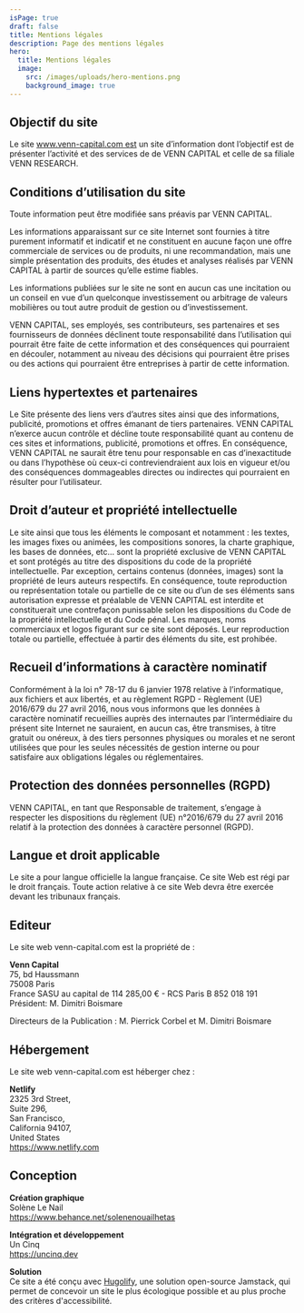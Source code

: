 ```yaml
---
isPage: true
draft: false
title: Mentions légales
description: Page des mentions légales
hero:
  title: Mentions légales
  image:
    src: /images/uploads/hero-mentions.png
    background_image: true
---
```

## Objectif du site

Le site www.venn-capital.com est un site d’information dont l’objectif est de présenter l’activité et des services de de VENN CAPITAL et celle de sa filiale VENN RESEARCH.

## Conditions d’utilisation du site

Toute information peut être modifiée sans préavis par VENN CAPITAL.

Les informations apparaissant sur ce site Internet sont fournies à titre purement informatif et indicatif et ne constituent en aucune façon une offre commerciale de services ou de produits, ni une recommandation, mais une simple présentation des produits, des études et analyses réalisés par VENN CAPITAL à partir de
sources qu’elle estime fiables.

Les informations publiées sur le site ne sont en aucun cas une incitation ou un conseil en vue d’un quelconque investissement ou arbitrage de valeurs mobilières ou tout autre produit de gestion ou d’investissement.

VENN CAPITAL, ses employés, ses contributeurs, ses partenaires et ses fournisseurs de données déclinent toute responsabilité dans l’utilisation qui pourrait être faite de cette information et des conséquences qui pourraient en découler, notamment au niveau des décisions qui pourraient être prises ou des actions qui pourraient être entreprises à partir de cette information.

## Liens hypertextes et partenaires

‍Le Site présente des liens vers d’autres sites ainsi que des informations, publicité, promotions et offres émanant de tiers partenaires. VENN CAPITAL n’exerce aucun contrôle et décline toute responsabilité quant au contenu de ces sites et informations, publicité, promotions et offres. En conséquence, VENN CAPITAL ne saurait être tenu pour responsable en cas d’inexactitude ou dans l’hypothèse où ceux-ci contreviendraient aux lois en vigueur et/ou des conséquences dommageables directes ou indirectes qui pourraient en résulter pour l’utilisateur.

## Droit d’auteur et propriété intellectuelle

Le site ainsi que tous les éléments le composant et notamment : les textes, les images fixes ou animées, les compositions sonores, la charte graphique, les bases de données, etc… sont la propriété exclusive de VENN CAPITAL et sont protégés au titre des dispositions du code de la propriété intellectuelle.
Par exception, certains contenus (données, images) sont la propriété de leurs auteurs respectifs.
En conséquence, toute reproduction ou représentation totale ou partielle de ce site ou d’un de ses éléments sans autorisation expresse et préalable de VENN CAPITAL est interdite et constituerait une contrefaçon punissable selon les dispositions du Code de la propriété intellectuelle et du Code pénal.
Les marques, noms commerciaux et logos figurant sur ce site sont déposés. Leur reproduction totale ou partielle, effectuée à partir des éléments du site, est prohibée.

## Recueil d’informations à caractère nominatif

Conformément à la loi n° 78-17 du 6 janvier 1978 relative à l’informatique, aux fichiers et aux libertés, et au règlement RGPD - Règlement (UE) 2016/679 du 27 avril 2016, nous vous informons que les données à caractère nominatif recueillies auprès des internautes par l’intermédiaire du présent site Internet ne sauraient, en aucun cas, être transmises, à titre gratuit ou onéreux, à des tiers personnes physiques ou morales et ne seront utilisées que pour les seules nécessités de gestion interne ou pour satisfaire aux obligations légales ou réglementaires.

## ‍Protection des données personnelles (RGPD)

VENN CAPITAL, en tant que Responsable de traitement, s’engage à respecter les dispositions du règlement
(UE) n°2016/679 du 27 avril 2016 relatif à la protection des données à caractère personnel (RGPD).
‍
## Langue et droit applicable

Le site a pour langue officielle la langue française.
Ce site Web est régi par le droit français. Toute action relative à ce site Web devra être exercée devant les tribunaux français.

## Editeur

Le site web venn-capital.com est la propriété de :

**Venn Capital** \
75, bd Haussmann \
75008 Paris \
France
SASU au capital de 114 285,00 € - RCS Paris B 852 018 191
Président: M. Dimitri Boismare

Directeurs de la Publication : M. Pierrick Corbel et M. Dimitri Boismare

## Hébergement

Le site web venn-capital.com est héberger chez :

**Netlify**\
2325 3rd Street, \
Suite 296, \
San Francisco, \
California 94107, \
United States \
https://www.netlify.com

## Conception

**Création graphique**\
Solène Le Nail\
https://www.behance.net/solenenouailhetas

**Intégration et développement**\
Un Cinq\
https://uncinq.dev

**Solution**\
Ce site a été conçu avec [Hugolify](https://www.hugolify.io), une solution open-source Jamstack, qui permet de concevoir un site le plus écologique possible et au plus proche des critères d'accessibilité.